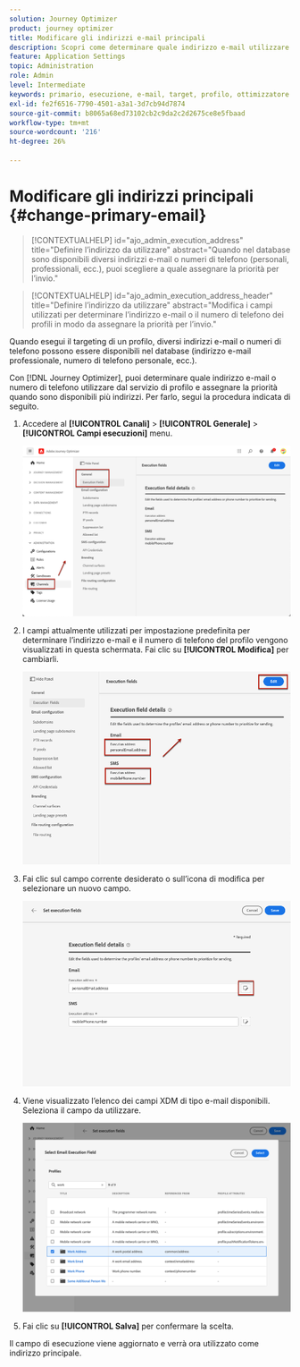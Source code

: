 ```yaml
---
solution: Journey Optimizer
product: journey optimizer
title: Modificare gli indirizzi e-mail principali
description: Scopri come determinare quale indirizzo e-mail utilizzare dal servizio di profilo.
feature: Application Settings
topic: Administration
role: Admin
level: Intermediate
keywords: primario, esecuzione, e-mail, target, profilo, ottimizzatore
exl-id: fe2f6516-7790-4501-a3a1-3d7cb94d7874
source-git-commit: b8065a68ed73102cb2c9da2c2d2675ce8e5fbaad
workflow-type: tm+mt
source-wordcount: '216'
ht-degree: 26%

---
```


# Modificare gli indirizzi principali {#change-primary-email}

>[!CONTEXTUALHELP]
>id="ajo_admin_execution_address"
>title="Definire l’indirizzo da utilizzare"
>abstract="Quando nel database sono disponibili diversi indirizzi e-mail o numeri di telefono (personali, professionali, ecc.), puoi scegliere a quale assegnare la priorità per l’invio."

>[!CONTEXTUALHELP]
>id="ajo_admin_execution_address_header"
>title="Definire l’indirizzo da utilizzare"
>abstract="Modifica i campi utilizzati per determinare l’indirizzo e-mail o il numero di telefono dei profili in modo da assegnare la priorità per l’invio."

Quando esegui il targeting di un profilo, diversi indirizzi e-mail o numeri di telefono possono essere disponibili nel database (indirizzo e-mail professionale, numero di telefono personale, ecc.).

Con [!DNL Journey Optimizer], puoi determinare quale indirizzo e-mail o numero di telefono utilizzare dal servizio di profilo e assegnare la priorità quando sono disponibili più indirizzi. Per farlo, segui la procedura indicata di seguito.

1. Accedere al  **[!UICONTROL Canali]** > **[!UICONTROL Generale]** > **[!UICONTROL Campi esecuzioni]** menu.

   ![](assets/primary-address-execution-fields.png)

1. I campi attualmente utilizzati per impostazione predefinita per determinare l’indirizzo e-mail e il numero di telefono del profilo vengono visualizzati in questa schermata. Fai clic su **[!UICONTROL Modifica]** per cambiarli.

   ![](assets/primary-address.png)

1. Fai clic sul campo corrente desiderato o sull’icona di modifica per selezionare un nuovo campo.

   ![](assets/primary-address-edit.png)

1. Viene visualizzato l’elenco dei campi XDM di tipo e-mail disponibili. Seleziona il campo da utilizzare.

   ![](assets/primary-address-select-field.png)

1. Fai clic su **[!UICONTROL Salva]** per confermare la scelta.

Il campo di esecuzione viene aggiornato e verrà ora utilizzato come indirizzo principale.

<!--1. You can also select an additional field to use as secondary email address. This allows you to determine which field to use if the primary field is empty for a profile. -->
